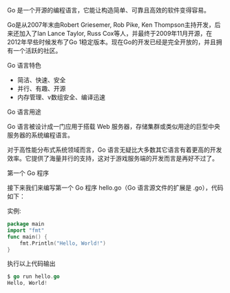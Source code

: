 Go 是一个开源的编程语言，它能让构造简单、可靠且高效的软件变得容易。

Go是从2007年末由Robert Griesemer, Rob Pike, Ken Thompson主持开发，后来还加入了Ian Lance Taylor, Russ Cox等人，并最终于2009年11月开源，在2012年早些时候发布了Go 1稳定版本。现在Go的开发已经是完全开放的，并且拥有一个活跃的社区。

Go 语言特色

- 简洁、快速、安全
- 并行、有趣、开源
- 内存管理、v数组安全、编译迅速

Go 语言用途

Go 语言被设计成一门应用于搭载 Web 服务器，存储集群或类似用途的巨型中央服务器的系统编程语言。

对于高性能分布式系统领域而言，Go 语言无疑比大多数其它语言有着更高的开发效率。它提供了海量并行的支持，这对于游戏服务端的开发而言是再好不过了。

第一个 Go 程序

接下来我们来编写第一个 Go 程序 hello.go（Go 语言源文件的扩展是 .go），代码如下：

实例:

```go
package main
import "fmt" 
func main() {
	fmt.Println("Hello, World!") 
}
```

 

执行以上代码输出

```go
$ go run hello.go
Hello, World! 
```

